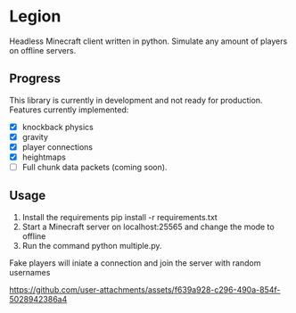 # Legion
Headless Minecraft client written in python. Simulate any amount of players on offline servers.

## Progress
This library is currently in development and not ready for production. Features currently implemented:
- [x] knockback physics
- [x] gravity
- [x] player connections
- [x] heightmaps
- [ ] Full chunk data packets (coming soon).

## Usage
1. Install the requirements pip install -r requirements.txt
2. Start a Minecraft server on localhost:25565 and change the mode to offline
3. Run the command python multiple.py.

Fake players will iniate a connection and join the server with random usernames

https://github.com/user-attachments/assets/f639a928-c296-490a-854f-5028942386a4
